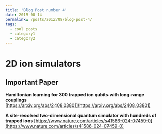 ```yaml
---
title: 'Blog Post number 4'
date: 2015-08-14
permalink: /posts/2012/08/blog-post-4/
tags:
  - cool posts
  - category1
  - category2
---
```


# 2D ion simulators

## Important Paper

**Hamiltonian learning for 300 trapped ion qubits with long-range couplings**  
[https://arxiv.org/abs/2408.03801](https://arxiv.org/abs/2408.03801)

**A site-resolved two-dimensional quantum simulator with hundreds of trapped ions**
[https://www.nature.com/articles/s41586-024-07459-0](https://www.nature.com/articles/s41586-024-07459-0)